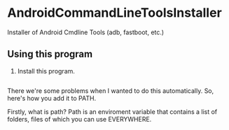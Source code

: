 # AndroidCommandLineToolsInstaller
Installer of Android Cmdline Tools (adb, fastboot, etc.)

## Using this program
1. Install this program.
<img source="https://github.com/KostyaIsupov/AndroidCommandLineToolsInstaller/blob/main/Photos/image.png?raw=true">


There we're some problems when I wanted to do this automatically. So, here's how you add it to PATH.

Firstly, what is path? Path is an enviroment variable that contains a list of folders, files of which you can use EVERYWHERE.
